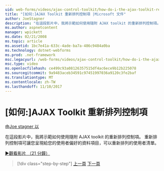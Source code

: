 ```yaml
---
uid: web-forms/videos/ajax-control-toolkit/how-do-i-the-ajax-toolkit-reorder-control
title: "[如何:]AJAX Toolkit 重新排列控制項 |Microsoft 文件"
author: JoeStagner
description: "在這段影片中，我將示範如何使用隨附 AJAX toolkit 的重新排列控制項。 重新排列控制項可讓您呈現給您的使用者清單 o..."
ms.author: aspnetcontent
manager: wpickett
ms.date: 02/21/2008
ms.topic: article
ms.assetid: 1bc7e41a-633c-4ade-ba7a-486c9484a0ba
ms.technology: dotnet-webforms
ms.prod: .net-framework
msc.legacyurl: /web-forms/videos/ajax-control-toolkit/how-do-i-the-ajax-toolkit-reorder-control
msc.type: video
ms.openlocfilehash: ce499c93a08126357515df4ac6ece9b12b225078
ms.sourcegitcommit: 9a9483aceb34591c97451997036a9120c3fe2baf
ms.translationtype: MT
ms.contentlocale: zh-TW
ms.lasthandoff: 11/10/2017
---
```

<a name="how-do-i-the-ajax-toolkit-reorder-control"></a>[如何:]AJAX Toolkit 重新排列控制項
====================
由[Joe stagner 以](https://github.com/JoeStagner)

在這段影片中，我將示範如何使用隨附 AJAX toolkit 的重新排列控制項。 重新排列控制項可讓您呈現給您的使用者偏好的資料項目，可以重新排列的使用者清單。

[&#9654;觀看影片 （21 分鐘）](https://channel9.msdn.com/Blogs/ASP-NET-Site-Videos/how-do-i-the-ajax-toolkit-reorder-control)

>[!div class="step-by-step"]
[上一頁](how-do-i-use-the-aspnet-ajax-updatepanelanimation-extender.md)
[下一頁](utilize-the-ajax-rating-control-in-the-aspnet-toolkit.md)

